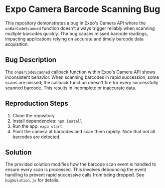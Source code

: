 # Expo Camera Barcode Scanning Bug

This repository demonstrates a bug in Expo's Camera API where the `onBarCodeScanned` function doesn't always trigger reliably when scanning multiple barcodes quickly.  The bug causes missed barcode readings, impacting applications relying on accurate and timely barcode data acquisition.

## Bug Description

The `onBarCodeScanned` callback function within Expo's Camera API shows inconsistent behavior. When scanning barcodes in rapid succession, some scans are missed; the callback function doesn't fire for every successfully scanned barcode. This results in incomplete or inaccurate data.

## Reproduction Steps

1. Clone the repository.
2. Install dependencies: `npm install`
3. Run the app: `expo start`
4. Point the camera at barcodes and scan them rapidly. Note that not all barcodes are detected.

## Solution

The provided solution modifies how the barcode scan event is handled to ensure every scan is processed. This involves debouncing the event handling to prevent rapid successive calls from being dropped. See `bugSolution.js` for details.
